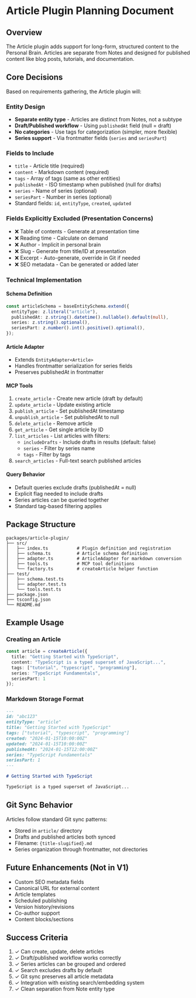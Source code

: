 # Article Plugin Planning Document

## Overview

The Article plugin adds support for long-form, structured content to the Personal Brain. Articles are separate from Notes and designed for published content like blog posts, tutorials, and documentation.

## Core Decisions

Based on requirements gathering, the Article plugin will:

### Entity Design
- **Separate entity type** - Articles are distinct from Notes, not a subtype
- **Draft/Published workflow** - Using `publishedAt` field (null = draft)
- **No categories** - Use tags for categorization (simpler, more flexible)
- **Series support** - Via frontmatter fields (`series` and `seriesPart`)

### Fields to Include
- `title` - Article title (required)
- `content` - Markdown content (required)
- `tags` - Array of tags (same as other entities)
- `publishedAt` - ISO timestamp when published (null for drafts)
- `series` - Name of series (optional)
- `seriesPart` - Number in series (optional)
- Standard fields: `id`, `entityType`, `created`, `updated`

### Fields Explicitly Excluded (Presentation Concerns)
- ❌ Table of contents - Generate at presentation time
- ❌ Reading time - Calculate on demand
- ❌ Author - Implicit in personal brain
- ❌ Slug - Generate from title/ID at presentation
- ❌ Excerpt - Auto-generate, override in Git if needed
- ❌ SEO metadata - Can be generated or added later

### Technical Implementation

#### Schema Definition
```typescript
const articleSchema = baseEntitySchema.extend({
  entityType: z.literal("article"),
  publishedAt: z.string().datetime().nullable().default(null),
  series: z.string().optional(),
  seriesPart: z.number().int().positive().optional(),
});
```

#### Article Adapter
- Extends `EntityAdapter<Article>`
- Handles frontmatter serialization for series fields
- Preserves publishedAt in frontmatter

#### MCP Tools
1. `create_article` - Create new article (draft by default)
2. `update_article` - Update existing article
3. `publish_article` - Set publishedAt timestamp
4. `unpublish_article` - Set publishedAt to null
5. `delete_article` - Remove article
6. `get_article` - Get single article by ID
7. `list_articles` - List articles with filters:
   - `includeDrafts` - Include drafts in results (default: false)
   - `series` - Filter by series name
   - `tags` - Filter by tags
8. `search_articles` - Full-text search published articles

#### Query Behavior
- Default queries exclude drafts (publishedAt = null)
- Explicit flag needed to include drafts
- Series articles can be queried together
- Standard tag-based filtering applies

## Package Structure

```
packages/article-plugin/
├── src/
│   ├── index.ts           # Plugin definition and registration
│   ├── schema.ts          # Article schema definition
│   ├── adapter.ts         # ArticleAdapter for markdown conversion
│   ├── tools.ts           # MCP tool definitions
│   └── factory.ts         # createArticle helper function
├── test/
│   ├── schema.test.ts
│   ├── adapter.test.ts
│   └── tools.test.ts
├── package.json
├── tsconfig.json
└── README.md
```

## Example Usage

### Creating an Article
```typescript
const article = createArticle({
  title: "Getting Started with TypeScript",
  content: "TypeScript is a typed superset of JavaScript...",
  tags: ["tutorial", "typescript", "programming"],
  series: "TypeScript Fundamentals",
  seriesPart: 1
});
```

### Markdown Storage Format
```markdown
---
id: "abc123"
entityType: "article"
title: "Getting Started with TypeScript"
tags: ["tutorial", "typescript", "programming"]
created: "2024-01-15T10:00:00Z"
updated: "2024-01-15T10:00:00Z"
publishedAt: "2024-01-15T12:00:00Z"
series: "TypeScript Fundamentals"
seriesPart: 1
---

# Getting Started with TypeScript

TypeScript is a typed superset of JavaScript...
```

## Git Sync Behavior

Articles follow standard Git sync patterns:
- Stored in `article/` directory
- Drafts and published articles both synced
- Filename: `{title-slugified}.md`
- Series organization through frontmatter, not directories

## Future Enhancements (Not in V1)

- Custom SEO metadata fields
- Canonical URL for external content
- Article templates
- Scheduled publishing
- Version history/revisions
- Co-author support
- Content blocks/sections

## Success Criteria

1. ✓ Can create, update, delete articles
2. ✓ Draft/published workflow works correctly
3. ✓ Series articles can be grouped and ordered
4. ✓ Search excludes drafts by default
5. ✓ Git sync preserves all article metadata
6. ✓ Integration with existing search/embedding system
7. ✓ Clean separation from Note entity type